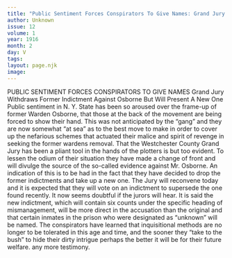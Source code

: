 ```yaml
---
title: "Public Sentiment Forces Conspirators To Give Names: Grand Jury Withdraws Former Indictment Against Osborne But Will Present A New One"
author: Unknown
issue: 12
volume: 1
year: 1916
month: 2
day: V
tags:
layout: page.njk
image:
---
```

PUBLIC SENTIMENT FORCES CONSPIRATORS TO GIVE NAMES    Grand Jury Withdraws Former Indictment Against Osborne But Will Present A New One    Public sentiment in N. Y. State has been so aroused over the frame-up of former Warden Osborne, that those at the back of the movement are being forced to show their hand. This was not anticipated by the “gang” and they are now somewhat “at sea” as to the best move to make in order to cover up the nefarious schemes that actuated their malice and spirit of revenge in seeking the former wardens removal. That the Westchester County Grand Jury has been a pliant tool in the hands of the plotters is but too evident. To lessen the odium of their situation they have made a change of front and will divulge the source of the so-called evidence against Mr. Osborne. An indication of this is to be had in the fact that they have decided to drop the former indictments and take up a new one. The Jury will reconvene today and it is expected that they will vote on an indictment to supersede the one found recently.    It now seems doubtful if the jurors will hear. It is said the new indictment, which will contain six counts under the specific heading of mismanagement, will be more direct in the accusation than the original and that certain inmates in the prison who were designated as “unknown” will be named. The conspirators have learned that inquisitional methods are no longer to be tolerated in this age and time, and the sooner they “take to the bush” to hide their dirty intrigue perhaps the better it will be for their future welfare. any more testimony.




